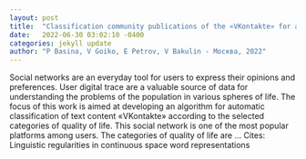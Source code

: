 ```yaml
---
layout: post
title:  "Classification community publications of the «VKontakte» for assessing the quality of life of the population"
date:   2022-06-30 03:02:10 -0400
categories: jekyll update
author: "P Basina, V Goiko, E Petrov, V Bakulin - Москва, 2022"
---
```

Social networks are an everyday tool for users to express their opinions and preferences. User digital trace are a valuable source of data for understanding the problems of the population in various spheres of life. The focus of this work is aimed at developing an algorithm for automatic classification of text content «VKontakte» according to the selected categories of quality of life. This social network is one of the most popular platforms among users. The categories of quality of life are …
Cites: ‪Linguistic regularities in continuous space word representations‬  